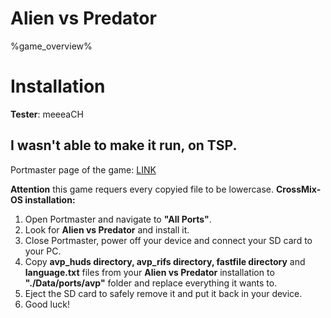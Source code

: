 # Alien vs Predator

%game_overview%

# Installation
**Tester**: meeeaCH

## I wasn't able to make it run, on TSP.

Portmaster page of the game: [LINK](https://portmaster.games/detail.html?name=avp)

**Attention** this game requers every copyied file to be lowercase.
**CrossMix-OS installation:**
1. Open Portmaster and navigate to **"All Ports"**.
2. Look for **Alien vs Predator** and install it.
3. Close Portmaster, power off your device and connect your SD card to your PC.
4. Copy **avp_huds directory, avp_rifs directory, fastfile directory** and **language.txt** files from your **Alien vs Predator** installation to **"./Data/ports/avp"** folder and replace everything it wants to.
5. Eject the SD card to safely remove it and put it back in your device.
6. Good luck!